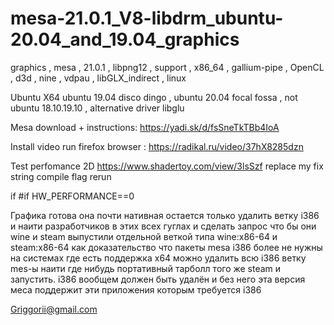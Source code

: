# mesa-21.0.1_V8-libdrm_ubuntu-20.04_and_19.04_graphics
graphics , mesa , 21.0.1 , libpng12 , support , x86_64 , gallium-pipe , OpenCL , d3d , nine , vdpau , libGLX_indirect , linux

Ubuntu X64 ubuntu 19.04 disco dingo , ubuntu 20.04 focal fossa , not ubuntu 18.10.19.10 , alternative driver libglu

Mesa download + instructions: https://yadi.sk/d/fsSneTkTBb4IoA

Install video run firefox browser : https://radikal.ru/video/37hX8285dzn

Test perfomance 2D https://www.shadertoy.com/view/3lsSzf replace my fix string compile flag rerun 

if #if HW_PERFORMANCE==0

Графика готова она почти нативная остается только удалить ветку i386 и наити разработчиков в этих всех гуглах и сделать запрос что бы они wine и steam выпустили отдельной веткой типа wine:x86-64 и steam:x86-64 как доказательство что пакеты mesa i386 более не нужны на системах где есть поддержка x64 можно удалить всю i386 ветку mes-ы наити где нибудь портативный тарболл того же steam и запустить. i386 вообщем должен быть удалён и без него эта версия меса поддержит эти приложения которым требуется i386

Griggorii@gmail.com
